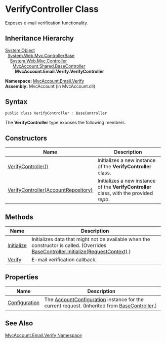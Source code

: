 VerifyController Class
======================
Exposes e-mail verification functionality.


Inheritance Hierarchy
---------------------
[System.Object][1]  
  [System.Web.Mvc.ControllerBase][2]  
    [System.Web.Mvc.Controller][3]  
      [MvcAccount.Shared.BaseController][4]  
        **MvcAccount.Email.Verify.VerifyController**  

**Namespace:** [MvcAccount.Email.Verify][5]  
**Assembly:** MvcAccount (in MvcAccount.dll)

Syntax
------

```csharp
public class VerifyController : BaseController
```

The **VerifyController** type exposes the following members.


Constructors
------------

Name                                     | Description                                                                             
---------------------------------------- | --------------------------------------------------------------------------------------- 
[VerifyController()][6]                  | Initializes a new instance of the **VerifyController** class.                           
[VerifyController(AccountRepository)][7] | Initializes a new instance of the **VerifyController** class, with the provided *repo*. 


Methods
-------

Name            | Description                                                                                                                              
--------------- | ---------------------------------------------------------------------------------------------------------------------------------------- 
[Initialize][8] | Initializes data that might not be available when the constructor is called. (Overrides [BaseController.Initialize(RequestContext)][9].) 
[Verify][10]    | E-mail verification callback.                                                                                                            


Properties
----------

Name                | Description                                                                                            
------------------- | ------------------------------------------------------------------------------------------------------ 
[Configuration][11] | The [AccountConfiguration][12] instance for the current request. (Inherited from [BaseController][4].) 


See Also
--------
[MvcAccount.Email.Verify Namespace][5]  

[1]: http://msdn.microsoft.com/en-us/library/e5kfa45b
[2]: http://msdn.microsoft.com/en-us/library/dd504950
[3]: http://msdn.microsoft.com/en-us/library/dd460481
[4]: ../../MvcAccount.Shared/BaseController/README.md
[5]: ../README.md
[6]: _ctor.md
[7]: _ctor_1.md
[8]: Initialize.md
[9]: ../../MvcAccount.Shared/BaseController/Initialize.md
[10]: Verify.md
[11]: ../../MvcAccount.Shared/BaseController/Configuration.md
[12]: ../../MvcAccount/AccountConfiguration/README.md